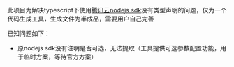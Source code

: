 此项目为解决typescript下使用[腾讯云nodejs sdk](https://github.com/TencentCloud/tencentcloud-sdk-nodejs)没有类型声明的问题，仅为一个代码生成工具，生成文件为半成品，需要用户自己完善

已知问题如下：
- 原nodejs sdk没有注明是否可选，无法提取（工具提供可选参数配置功能，用于临时方案，等待官方方案）